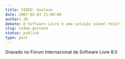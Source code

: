 ```yaml
---
title: VIDEO: Gustavo
date: 2007-05-03 21:00:00
author: JD
debate: O Software Livre é uma solução viável hoje?
slug: video-gustavo
status: publish 
type: post
---
```


  
Gravado no Fórum Internacional de Software Livre 8.0
